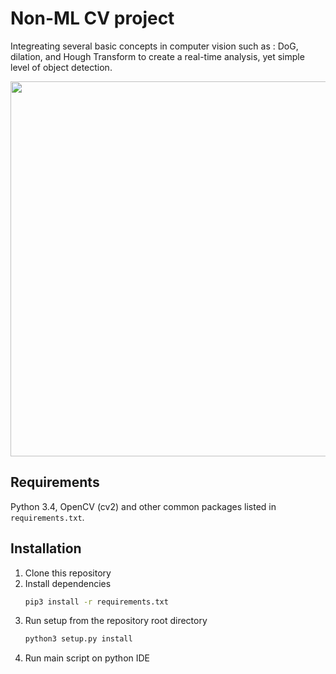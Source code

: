 # Non-ML CV project

Integreating several basic concepts in computer vision such as : DoG, dilation, and Hough Transform to create a real-time analysis, yet simple level of object detection.

<img src='https://github.com/Daniboy370/Computer-Vision/raw/master/OpenCV_Demo/Upload/Github_GIF.gif' width=600 align='center'/>


## Requirements
Python 3.4, OpenCV (cv2) and other common packages listed in `requirements.txt`.

## Installation
1. Clone this repository
2. Install dependencies
   ```bash
   pip3 install -r requirements.txt
   ```
3. Run setup from the repository root directory
    ```bash
    python3 setup.py install
    ``` 
4. Run main script on python IDE
